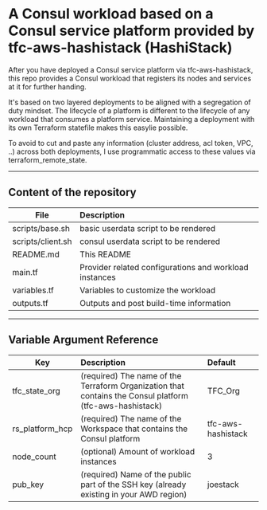 # A Consul workload based on a Consul service platform provided by tfc-aws-hashistack (HashiStack)

After you have deployed a Consul service platform via tfc-aws-hashistack, this repo provides a Consul workload that registers its nodes and services at it for further handing.

It's based on two layered deployments to be aligned with a segregation of duty mindset. The lifecycle of a platform is different to the lifecycle of any workload that consumes a platform service. Maintaining a deployment with its own Terraform statefile makes this easylie possible.

To avoid to cut and paste any information (cluster address, acl token, VPC, ..) across both deployments, I use programmatic access to these values via terraform_remote_state.



---

## Content of the repository

| File | Description |
| - | :- |
| scripts/base.sh | basic userdata script to be rendered |
| scripts/client.sh | consul userdata script to be rendered |
| README.md | This README |
| main.tf | Provider related configurations and workload instances|
| variables.tf | Variables to customize the workload |
| outputs.tf | Outputs and post build-time information |

---

## Variable Argument Reference

| Key | Description | Default |
| - | :- | :- |
| tfc_state_org | (required) The name of the Terraform Organization that contains the Consul platform (tfc-aws-hashistack) | TFC_Org |
| rs_platform_hcp | (required) The name of the Workspace that contains the Consul platform | tfc-aws-hashistack |
| node_count | (optional) Amount of workload instances | 3 |
| pub_key | (required) Name of the public part of the SSH key (already existing in your AWD region) | joestack |



